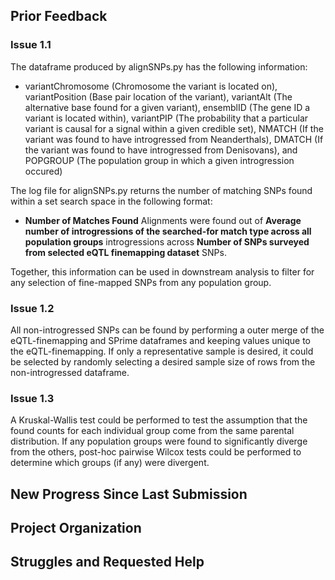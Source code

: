## Prior Feedback
### Issue 1.1
The dataframe produced by alignSNPs.py has the following information:
- variantChromosome (Chromosome the variant is located on), variantPosition (Base pair location of the variant), variantAlt (The alternative base found for a given variant), ensemblID (The gene ID a variant is located within), variantPIP (The probability that a particular variant is causal for a signal within a given credible set), NMATCH (If the variant was found to have introgressed from Neanderthals), DMATCH (If the variant was found to have introgressed from Denisovans), and POPGROUP (The population group in which a given introgression occured)

The log file for alignSNPs.py returns the number of matching SNPs found within a set search space in the following format:
- **Number of Matches Found** Alignments were found out of **Average number of introgressions of the searched-for match type across all population groups** introgressions across **Number of SNPs surveyed from selected eQTL finemapping dataset** SNPs.

Together, this information can be used in downstream analysis to filter for any selection of fine-mapped SNPs from any population group.

### Issue 1.2
All non-introgressed SNPs can be found by performing a outer merge of the eQTL-finemapping and SPrime dataframes and keeping values unique to the eQTL-finemapping.
If only a representative sample is desired, it could be selected by randomly selecting a desired sample size of rows from the non-introgressed dataframe.

### Issue 1.3
A Kruskal-Wallis test could be performed to test the assumption that the found counts for each individual group come from the same parental distribution. If any population groups were found to significantly diverge from the others, post-hoc pairwise Wilcox tests could be performed to determine which groups (if any) were divergent.

## New Progress Since Last Submission

## Project Organization

## Struggles and Requested Help
